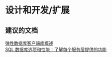 <properties
    pageTitle="design and development/scaling out"
    description="设计和开发/扩展"
    service="microsoft.sql"
    resource="servers"
    authors="aashu"
    displayOrder=""
    selfHelpType="generic"
    supportTopicIds="32357039"
    resourceTags=""
    productPesIds="13491"
    cloudEnvironments="public"
/>


# 设计和开发/扩展

## **建议的文档**
[弹性数据库客户端库概述](https://azure.microsoft.com/documentation/articles/sql-database-elastic-database-client-library/)<br>
[SQL 数据库选项和性能：了解每个服务层提供的功能](https://azure.microsoft.com/documentation/articles/sql-database-service-tiers/?rnd=1)



<!--HONumber=Jul16_HO4-->


